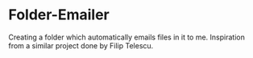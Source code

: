 # Folder-Emailer
Creating a folder which automatically emails files in it to me.
Inspiration from a similar project done by Filip Telescu.
